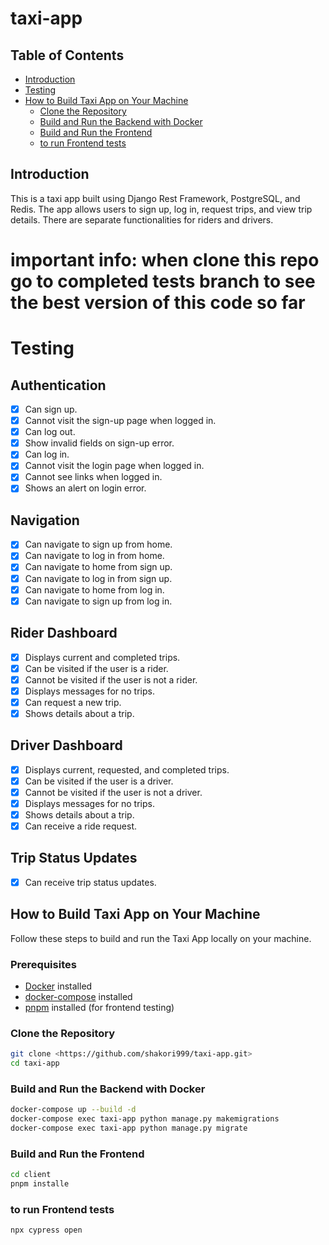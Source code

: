 # taxi-app

## Table of Contents

- [Introduction](#Introduction)
- [Testing](#testing)
- [How to Build Taxi App on Your Machine](#how-to-build-taxi-app-on-your-machine)
  - [Clone the Repository](#clone-the-repository)
  - [Build and Run the Backend with Docker](#build-and-run-the-backend-with-docker)
  - [Build and Run the Frontend](#build-and-run-the-frontend)
  - [to run Frontend tests](#to-run-frontend-tests)

## Introduction

This is a taxi app built using Django Rest Framework, PostgreSQL, and Redis. The app allows users to sign up, log in, request trips, and view trip details. There are separate functionalities for riders and drivers.


# important info: when clone this repo go to completed tests branch to see the best version of this code so far

# Testing

## Authentication

- [x] Can sign up.
- [x] Cannot visit the sign-up page when logged in.
- [x] Can log out.
- [x] Show invalid fields on sign-up error.
- [x] Can log in.
- [x] Cannot visit the login page when logged in.
- [x] Cannot see links when logged in.
- [x] Shows an alert on login error.

## Navigation

- [x] Can navigate to sign up from home.
- [x] Can navigate to log in from home.
- [x] Can navigate to home from sign up.
- [x] Can navigate to log in from sign up.
- [x] Can navigate to home from log in.
- [x] Can navigate to sign up from log in.

## Rider Dashboard

- [x] Displays current and completed trips.
- [x] Can be visited if the user is a rider.
- [x] Cannot be visited if the user is not a rider.
- [x] Displays messages for no trips.
- [x] Can request a new trip.
- [x] Shows details about a trip.

## Driver Dashboard

- [x] Displays current, requested, and completed trips.
- [x] Can be visited if the user is a driver.
- [x] Cannot be visited if the user is not a driver.
- [x] Displays messages for no trips.
- [x] Shows details about a trip.
- [x] Can receive a ride request.

## Trip Status Updates

- [x] Can receive trip status updates.

## How to Build Taxi App on Your Machine

Follow these steps to build and run the Taxi App locally on your machine.

### Prerequisites

- [Docker](https://www.docker.com/) installed
- [docker-compose](https://docs.docker.com/compose/) installed
- [pnpm](https://pnpm.js.org/) installed (for frontend testing)

### Clone the Repository

```bash
git clone <https://github.com/shakori999/taxi-app.git>
cd taxi-app
```
### Build and Run the Backend with Docker

```bash
docker-compose up --build -d
docker-compose exec taxi-app python manage.py makemigrations
docker-compose exec taxi-app python manage.py migrate
```
### Build and Run the Frontend
```bash
cd client
pnpm installe 
```

### to run Frontend tests
```bash
npx cypress open
```



